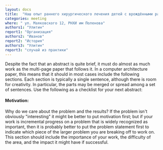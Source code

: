 ```yaml
---
layout: docs
title:  "Наш опыт раннего хирургического лечения детей с врождёнными расщелинами верхней губы и нёба"
categories: meeting
where: " ул. Маяковского 12, РНХИ им Поленова"
authors1: "Улитин"
report1: "Организация"
authors2: "Иванов"
report2: "История"
authors3: "Улитин"
report3: "случай из практики"
---
```


Despite the fact that an abstract is quite brief, it must do almost as much work as the multi-page paper that follows it. In a computer architecture paper, this means that it should in most cases include the following sections. Each section is typically a single sentence, although there is room for creativity. In particular, the parts may be merged or spread among a set of sentences. Use the following as a checklist for your next abstract:

#### Motivation:

Why do we care about the problem and the results? If the problem isn't obviously "interesting" it might be better to put motivation first; but if your work is incremental progress on a problem that is widely recognized as important, then it is probably better to put the problem statement first to indicate which piece of the larger problem you are breaking off to work on. This section should include the importance of your work, the difficulty of the area, and the impact it might have if successful.

